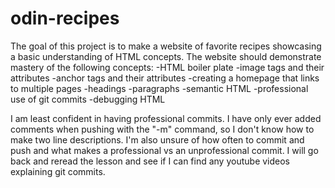 # odin-recipes
The goal of this project is to make a website of favorite recipes showcasing a basic understanding of HTML concepts. The website should demonstrate mastery of the following concepts:
-HTML boiler plate
-image tags and their attributes
-anchor tags and their attributes
-creating a homepage that links to multiple pages
-headings
-paragraphs
-semantic HTML
-professional use of git commits
-debugging HTML

I am least confident in having professional commits. I have only ever added comments when pushing with the "-m" command, so I don't know how to make two line descriptions. I'm also unsure of how often to commit and push and what makes a professional vs an unprofessional commit. I will go back and reread the lesson and see if I can find any youtube videos explaining git commits.
